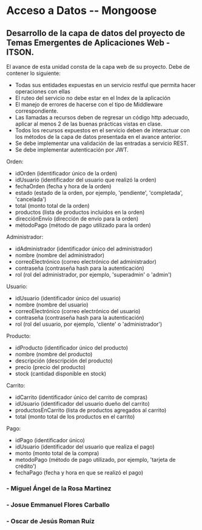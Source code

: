 # Acceso a Datos -- Mongoose
## Desarrollo de la capa de datos del proyecto de Temas Emergentes de Aplicaciones Web - ITSON.

El avance de esta unidad consta de la capa web de su proyecto. Debe de contener lo siguiente:

- Todas sus entidades expuestas en un servicio restful que permita hacer operaciones con ellas
- El ruteo del servicio no debe estar en el Index de la aplicación
- El manejo de errores de hacerse con el tipo de Middleware correspondiente.
- Las llamadas a recursos deben de regresar un código http adecuado, aplicar al menos 2 de las buenas prácticas vistas en clase.
- Todos los recursos expuestos en el servicio deben de interactuar con los métodos de la capa de datos presentada en el avance anterior.
- Se debe implementar una validación de las entradas a servicio REST.
- Se debe implementar autenticación por JWT.

Orden:

- idOrden (identificador único de la orden)
- idUsuario (identificador del usuario que realizó la orden)
- fechaOrden (fecha y hora de la orden)
- estado (estado de la orden, por ejemplo, 'pendiente', 'completada', 'cancelada')
- total (monto total de la orden)
- productos (lista de productos incluidos en la orden)
- direcciónEnvío (dirección de envío para la orden)
- métodoPago (método de pago utilizado para la orden)

Administrador:

- idAdministrador (identificador único del administrador)
- nombre (nombre del administrador)
- correoElectrónico (correo electrónico del administrador)
- contraseña (contraseña hash para la autenticación)
- rol (rol del administrador, por ejemplo, 'superadmin' o 'admin')

Usuario:

- idUsuario (identificador único del usuario)
- nombre (nombre del usuario)
- correoElectrónico (correo electrónico del usuario)
- contraseña (contraseña hash para la autenticación)
- rol (rol del usuario, por ejemplo, 'cliente' o 'administrador')

Producto:

- idProducto (identificador único del producto)
- nombre (nombre del producto)
- descripción (descripción del producto)
- precio (precio del producto)
- stock (cantidad disponible en stock)

Carrito:

- idCarrito (identificador único del carrito de compras)
- idUsuario (identificador del usuario dueño del carrito)
- productosEnCarrito (lista de productos agregados al carrito)
- total (monto total de los productos en el carrito)

Pago:

- idPago (identificador único)
- idUsuario (identificador del usuario que realiza el pago)
- monto (monto total de la compra)
- metodoPago (método de pago utilizado, por ejemplo, 'tarjeta de crédito')
- fechaPago (fecha y hora en que se realizó el pago)



### - Miguel Ángel de la Rosa Martinez
### - Josue Emmanuel Flores Carballo
### - Oscar de Jesús Roman Ruíz
